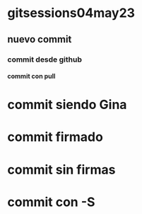 # gitsessions04may23
## nuevo commit
### commit desde github
#### commit con pull

# commit siendo Gina

# commit firmado
# commit sin firmas

# commit con -S
